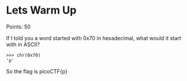 # Lets Warm Up

Points: 50

If I told you a word started with 0x70 in hexadecimal, what would it start with in ASCII?

```
>>> chr(0x70)
'p'
```

So the flag is picoCTF{p}
